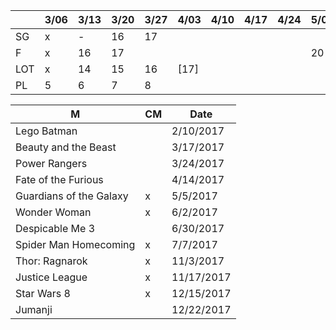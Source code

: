 
|     | 3/06 | 3/13 | 3/20 | 3/27 | 4/03 | 4/10 | 4/17 | 4/24 | 5/01 | 5/08 | 5/15 | 5/22 |
|-----|------|------|------|------|------|------|------|------|------|------|------|------|
| SG  |  x   |   -  |  16  |  17  |      |      |      |      |      |      |      | [22?]|
| F   |  x   |  16  |  17  |      |      |      |      |      |  20  |  21  |  22  | [23] |
| LOT |  x   |  14  |  15  |  16  | [17] |      |      |      |      |      |      |      |
| PL  |   5  |   6  |   7  |   8  |      |      |      |      |      |      |      |      |

| M | CM | Date |
|---|----|------|
| Lego Batman | | 2/10/2017 |
| Beauty and the Beast | | 3/17/2017 |
| Power Rangers | | 3/24/2017 |
| Fate of the Furious | | 4/14/2017 |
| Guardians of the Galaxy | x | 5/5/2017 |
| Wonder Woman | x | 6/2/2017 |
| Despicable Me 3 | | 6/30/2017 |
| Spider Man Homecoming | x | 7/7/2017 |
| Thor: Ragnarok | x | 11/3/2017 |
| Justice League | x | 11/17/2017 |
| Star Wars 8 | x | 12/15/2017 |
| Jumanji | | 12/22/2017 |
